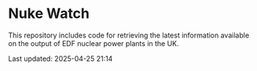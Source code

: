# Nuke Watch

This repository includes code for retrieving the latest information available on the output of EDF nuclear power plants in the UK.

Last updated: 2025-04-25 21:14